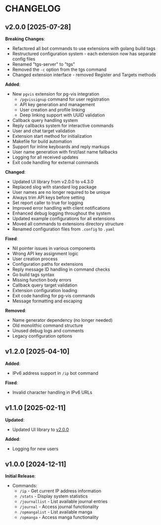 # CHANGELOG

## v2.0.0 [2025-07-28]

**Breaking Changes**:

- Refactored all bot commands to use extensions with golang build tags
- Restructured configuration system - each extension now has separate config files
- Renamed "tgs-server" to "tgs"
- Removed the `-c` option from the tgs command
- Changed extension interface - removed Register and Targets methods

**Added**:

- New `pgvis` extension for pg-vis integration
    - `/pgvissignup` command for user registration
    - API key generation and management
    - User creation and profile linking
    - Deep linking support with UUID validation
- Callback query handling system
- Reply callbacks system for interactive commands
- User and chat target validation
- Extension start method for initialization
- Makefile for build automation
- Support for inline keyboards and reply markups
- User name generation with first/last name fallbacks
- Logging for all received updates
- Exit code handling for external commands

**Changed**:

- Updated UI library from v2.0.0 to v4.3.0
- Replaced slog with standard log package
- User names are no longer required to be unique
- Always trim API keys before setting
- Set report caller to true for logging
- Improved error handling with client notifications
- Enhanced debug logging throughout the system
- Updated example configurations for all extensions
- Moved all commands to extensions directory structure
- Renamed configuration files from `.config` to `.yaml`

**Fixed**:

- Nil pointer issues in various components
- Wrong API key assignment logic
- User creation process
- Configuration paths for extensions
- Reply message ID handling in command checks
- Go build tags syntax
- Missing function body errors
- Callback query target validation
- Extension configuration loading
- Exit code handling for pg-vis commands
- Message formatting and escaping

**Removed**:

- Name generator dependency (no longer needed)
- Old monolithic command structure
- Unused debug logs and comments
- Legacy configuration options

## v1.2.0 [2025-04-10]

**Added**:

- IPv6 address support in `/ip` bot command

**Fixed**:

- Invalid character handling in IPv6 URLs

## v1.1.0 [2025-02-11]

**Updated**:

- Updated UI library to [v2.0.0](https://github.com/knackwurstking/ui/tree/dev?tab=readme-ov-file)

**Added**:

- Logging for new users

## v1.0.0 [2024-12-11]

**Initial Release**:

- Commands:
    - `/ip` - Get current IP address information
    - `/stats` - Display system statistics
    - `/journallist` - List available journal entries
    - `/journal` - Access journal functionality
    - `/opmangalist` - List available manga
    - `/opmanga` - Access manga functionality
